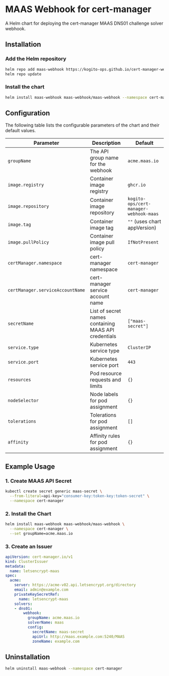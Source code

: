 # MAAS Webhook for cert-manager

A Helm chart for deploying the cert-manager MAAS DNS01 challenge solver webhook.

## Installation

### Add the Helm repository

```bash
helm repo add maas-webhook https://kogito-ops.github.io/cert-manager-webhook-maas
helm repo update
```

### Install the chart

```bash
helm install maas-webhook maas-webhook/maas-webhook --namespace cert-manager
```

## Configuration

The following table lists the configurable parameters of the chart and their default values.

| Parameter | Description | Default |
|-----------|-------------|---------|
| `groupName` | The API group name for the webhook | `acme.maas.io` |
| `image.registry` | Container image registry | `ghcr.io` |
| `image.repository` | Container image repository | `kogito-ops/cert-manager-webhook-maas` |
| `image.tag` | Container image tag | `""` (uses chart appVersion) |
| `image.pullPolicy` | Container image pull policy | `IfNotPresent` |
| `certManager.namespace` | cert-manager namespace | `cert-manager` |
| `certManager.serviceAccountName` | cert-manager service account name | `cert-manager` |
| `secretName` | List of secret names containing MAAS API credentials | `["maas-secret"]` |
| `service.type` | Kubernetes service type | `ClusterIP` |
| `service.port` | Kubernetes service port | `443` |
| `resources` | Pod resource requests and limits | `{}` |
| `nodeSelector` | Node labels for pod assignment | `{}` |
| `tolerations` | Tolerations for pod assignment | `[]` |
| `affinity` | Affinity rules for pod assignment | `{}` |

## Example Usage

### 1. Create MAAS API Secret

```bash
kubectl create secret generic maas-secret \
  --from-literal=api-key="consumer-key:token-key:token-secret" \
  --namespace cert-manager
```

### 2. Install the Chart

```bash
helm install maas-webhook maas-webhook/maas-webhook \
  --namespace cert-manager \
  --set groupName=acme.maas.io
```

### 3. Create an Issuer

```yaml
apiVersion: cert-manager.io/v1
kind: ClusterIssuer
metadata:
  name: letsencrypt-maas
spec:
  acme:
    server: https://acme-v02.api.letsencrypt.org/directory
    email: admin@example.com
    privateKeySecretRef:
      name: letsencrypt-maas
    solvers:
    - dns01:
        webhook:
          groupName: acme.maas.io
          solverName: maas
          config:
            secretName: maas-secret
            apiUrl: http://maas.example.com:5240/MAAS
            zoneName: example.com
```

## Uninstallation

```bash
helm uninstall maas-webhook --namespace cert-manager
```